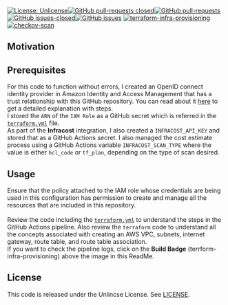 [![License: Unlicense](https://img.shields.io/badge/license-Unlicense-white.svg)](https://choosealicense.com/licenses/unlicense/)[![GitHub pull-requests closed](https://img.shields.io/github/issues-pr-closed/kunduso/add-aws-ecr-ecs-fargate)](https://github.com/kunduso/add-aws-ecr-ecs-fargate/pulls?q=is%3Apr+is%3Aclosed)[![GitHub pull-requests](https://img.shields.io/github/issues-pr/kunduso/add-aws-ecr-ecs-fargate)](https://GitHub.com/kunduso/add-aws-ecr-ecs-fargate/pull/)
[![GitHub issues-closed](https://img.shields.io/github/issues-closed/kunduso/add-aws-ecr-ecs-fargate)](https://github.com/kunduso/add-aws-ecr-ecs-fargate/issues?q=is%3Aissue+is%3Aclosed)[![GitHub issues](https://img.shields.io/github/issues/kunduso/add-aws-ecr-ecs-fargate)](https://GitHub.com/kunduso/add-aws-ecr-ecs-fargate/issues/)
[![terraform-infra-provisioning](https://github.com/kunduso/add-aws-ecr-ecs-fargate/actions/workflows/terraform.yml/badge.svg)](https://github.com/kunduso/add-aws-ecr-ecs-fargate/actions/workflows/terraform.yml) [![checkov-scan](https://github.com/kunduso/add-aws-ecr-ecs-fargate/actions/workflows/code-scan.yml/badge.svg)](https://github.com/kunduso/add-aws-ecr-ecs-fargate/actions/workflows/code-scan.yml) 

## Motivation

## Prerequisites
For this code to function without errors, I created an OpenID connect identity provider in Amazon Identity and Access Management that has a trust relationship with this GitHub repository. You can read about it [here](https://skundunotes.com/2023/02/28/securely-integrate-aws-credentials-with-github-actions-using-openid-connect/) to get a detailed explanation with steps.
<br />I stored the `ARN` of the `IAM Role` as a GitHub secret which is referred in the [`terraform.yml`]() file.
<br />As part of the **Infracost** integration, I also created a `INFRACOST_API_KEY` and stored that as a GitHub Actions secret. I also managed the cost estimate process using a GitHub Actions variable `INFRACOST_SCAN_TYPE` where the value is either `hcl_code` or `tf_plan`, depending on the type of scan desired.
## Usage
Ensure that the policy attached to the IAM role whose credentials are being used in this configuration has permission to create and manage all the resources that are included in this repository.
<br />
<br />Review the code including the [`terraform.yml`](./.github/workflows/terraform.yml) to understand the steps in the GitHub Actions pipeline. Also review the `terraform` code to understand all the concepts associated with creating an AWS VPC, subnets, internet gateway, route table, and route table association.
<br />If you want to check the pipeline logs, click on the **Build Badge** (terrform-infra-provisioning) above the image in this ReadMe.
## License
This code is released under the Unlincse License. See [LICENSE](LICENSE).